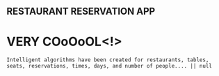 
## RESTAURANT RESERVATION APP
# VERY COoOoOL<!>
`Intelligent algorithms have been created for restaurants, tables, seats, reservations, times, days, and number of people.... || null`
